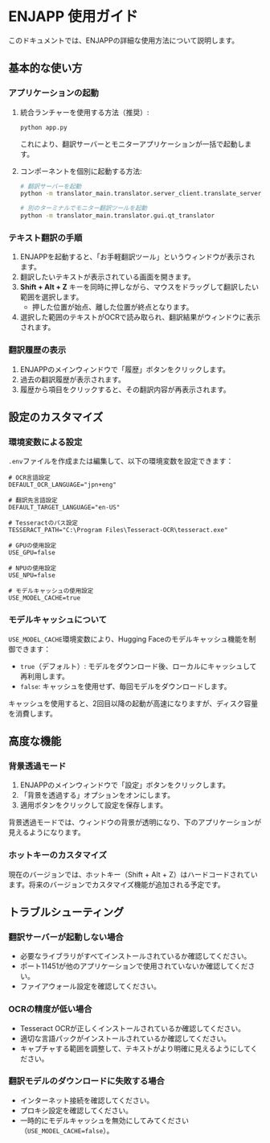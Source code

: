 # ENJAPP 使用ガイド

このドキュメントでは、ENJAPPの詳細な使用方法について説明します。

## 基本的な使い方

### アプリケーションの起動

1. 統合ランチャーを使用する方法（推奨）:
   ```bash
   python app.py
   ```
   これにより、翻訳サーバーとモニターアプリケーションが一括で起動します。

2. コンポーネントを個別に起動する方法:
   ```bash
   # 翻訳サーバーを起動
   python -m translator_main.translator.server_client.translate_server_run
   
   # 別のターミナルでモニター翻訳ツールを起動
   python -m translator_main.translator.gui.qt_translator
   ```

### テキスト翻訳の手順

1. ENJAPPを起動すると、「お手軽翻訳ツール」というウィンドウが表示されます。
2. 翻訳したいテキストが表示されている画面を開きます。
3. **Shift + Alt + Z** キーを同時に押しながら、マウスをドラッグして翻訳したい範囲を選択します。
   - 押した位置が始点、離した位置が終点となります。
4. 選択した範囲のテキストがOCRで読み取られ、翻訳結果がウィンドウに表示されます。

### 翻訳履歴の表示

1. ENJAPPのメインウィンドウで「履歴」ボタンをクリックします。
2. 過去の翻訳履歴が表示されます。
3. 履歴から項目をクリックすると、その翻訳内容が再表示されます。

## 設定のカスタマイズ

### 環境変数による設定

`.env`ファイルを作成または編集して、以下の環境変数を設定できます：

```
# OCR言語設定
DEFAULT_OCR_LANGUAGE="jpn+eng"

# 翻訳先言語設定
DEFAULT_TARGET_LANGUAGE="en-US"

# Tesseractのパス設定
TESSERACT_PATH="C:\Program Files\Tesseract-OCR\tesseract.exe"

# GPUの使用設定
USE_GPU=false

# NPUの使用設定
USE_NPU=false

# モデルキャッシュの使用設定
USE_MODEL_CACHE=true
```

### モデルキャッシュについて

`USE_MODEL_CACHE`環境変数により、Hugging Faceのモデルキャッシュ機能を制御できます：

- `true`（デフォルト）: モデルをダウンロード後、ローカルにキャッシュして再利用します。
- `false`: キャッシュを使用せず、毎回モデルをダウンロードします。

キャッシュを使用すると、2回目以降の起動が高速になりますが、ディスク容量を消費します。

## 高度な機能

### 背景透過モード

1. ENJAPPのメインウィンドウで「設定」ボタンをクリックします。
2. 「背景を透過する」オプションをオンにします。
3. 適用ボタンをクリックして設定を保存します。

背景透過モードでは、ウィンドウの背景が透明になり、下のアプリケーションが見えるようになります。

### ホットキーのカスタマイズ

現在のバージョンでは、ホットキー（Shift + Alt + Z）はハードコードされています。将来のバージョンでカスタマイズ機能が追加される予定です。

## トラブルシューティング

### 翻訳サーバーが起動しない場合

- 必要なライブラリがすべてインストールされているか確認してください。
- ポート11451が他のアプリケーションで使用されていないか確認してください。
- ファイアウォール設定を確認してください。

### OCRの精度が低い場合

- Tesseract OCRが正しくインストールされているか確認してください。
- 適切な言語パックがインストールされているか確認してください。
- キャプチャする範囲を調整して、テキストがより明確に見えるようにしてください。

### 翻訳モデルのダウンロードに失敗する場合

- インターネット接続を確認してください。
- プロキシ設定を確認してください。
- 一時的にモデルキャッシュを無効にしてみてください（`USE_MODEL_CACHE=false`）。
